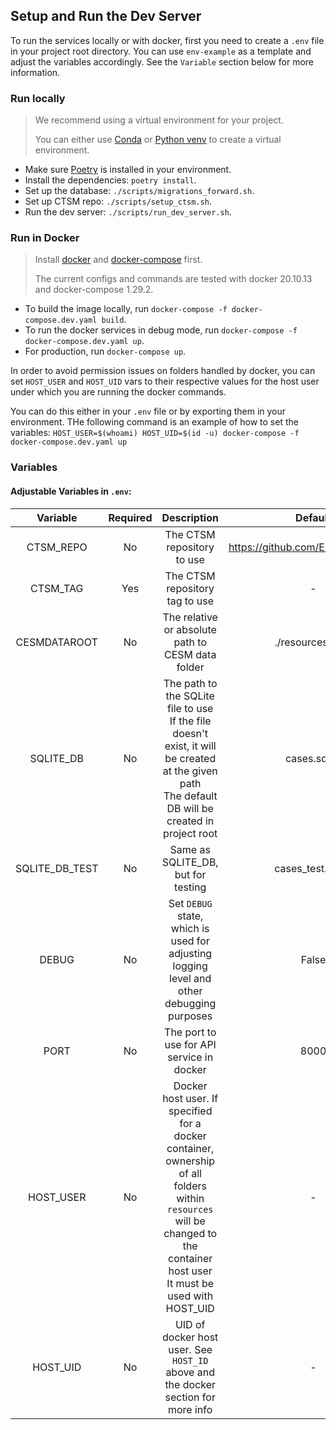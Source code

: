 ## Setup and Run the Dev Server

To run the services locally or with docker, first you need to create a `.env` file in your project root directory.
You can use `env-example` as a template and adjust the variables accordingly. See the `Variable` section below for more information.

### Run locally
> We recommend using a virtual environment for your project.
>
> You can either use [Conda](https://docs.conda.io/en/latest/) or [Python venv](https://docs.python.org/3/library/venv.html) to create a virtual environment.

- Make sure [Poetry](https://python-poetry.org/) is installed in your environment.
- Install the dependencies: `poetry install`.
- Set up the database: `./scripts/migrations_forward.sh`.
- Set up CTSM repo: `./scripts/setup_ctsm.sh`.
- Run the dev server: `./scripts/run_dev_server.sh`.

### Run in Docker

> Install [docker](https://docs.docker.com/engine/install/) and [docker-compose](https://docs.docker.com/compose/install/) first.
>
> The current configs and commands are tested with docker 20.10.13 and docker-compose 1.29.2.

- To build the image locally, run `docker-compose -f docker-compose.dev.yaml build`.
- To run the docker services in debug mode, run `docker-compose -f docker-compose.dev.yaml up`.
- For production, run `docker-compose up`.

In order to avoid permission issues on folders handled by docker,
you can set `HOST_USER` and `HOST_UID` vars to their respective values for the host user under which you are running the docker commands.

You can do this either in your `.env` file or by exporting them in your environment.
THe following command is an example of how to set the variables:
`HOST_USER=$(whoami) HOST_UID=$(id -u) docker-compose -f docker-compose.dev.yaml up`

### Variables

#### Adjustable Variables in `.env`:

|    Variable    | Required |                                                                                    Description                                                                                     |             Default             | Scope  |
|:--------------:|:--------:|:----------------------------------------------------------------------------------------------------------------------------------------------------------------------------------:|:-------------------------------:|--------|
|   CTSM_REPO    |    No    |                                                                             The CTSM repository to use                                                                             | https://github.com/ESCOMP/CTSM/ | API    |
|    CTSM_TAG    |   Yes    |                                                                           The CTSM repository tag to use                                                                           |                -                | API    |
|  CESMDATAROOT  |    No    |                                                                 The relative or absolute path to CESM data folder                                                                  |        ./resources/data         | API    |
|   SQLITE_DB    |    No    |             The path to the SQLite file to use<br/>If the file doesn't exist, it will be created at the given path<br/>The default DB will be created in project root              |          cases.sqlite           | API    |
| SQLITE_DB_TEST |    No    |                                                                         Same as SQLITE_DB, but for testing                                                                         |        cases_test.sqlite        | API    |
|     DEBUG      |    No    |                                             Set `DEBUG` state, which is used for adjusting logging level and other debugging purposes                                              |              False              | API    |
|      PORT      |    No    |                                                                     The port to use for API service in docker                                                                      |              8000               | Docker |
|   HOST_USER    |    No    |  Docker host user. If specified for a docker container, ownership of all folders within `resources` will be changed to the container host user<br/>It must be used with HOST_UID   |                -                | Docker |
|    HOST_UID    |    No    |                                                 UID of docker host user. See `HOST_ID` above and the docker section for more info                                                  |                -                | Docker |
